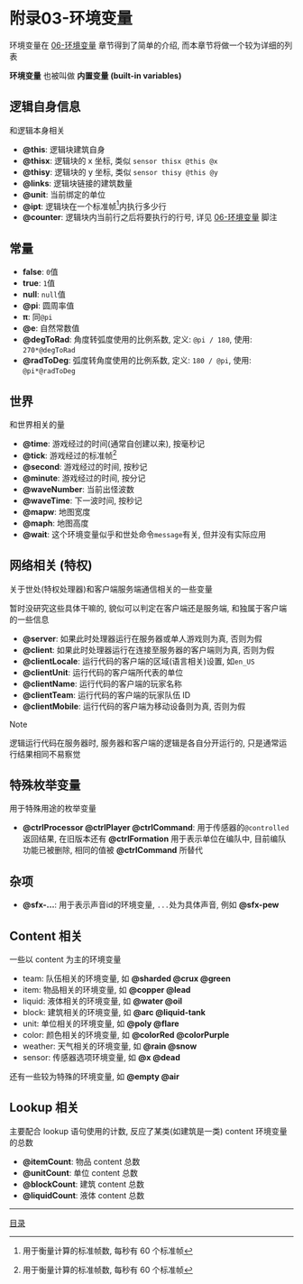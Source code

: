 附录03-环境变量
===============================================================================
环境变量在 [06-环境变量](./06-env-vars.md) 章节得到了简单的介绍,
而本章节将做一个较为详细的列表

**环境变量** 也被叫做 **内置变量 (built-in variables)**


逻辑自身信息
-------------------------------------------------------------------------------
和逻辑本身相关

- **@this**: 逻辑块建筑自身
- **@thisx**: 逻辑块的 x 坐标, 类似 `sensor thisx @this @x`
- **@thisy**: 逻辑块的 y 坐标, 类似 `sensor thisy @this @y`
- **@links**: 逻辑块链接的建筑数量
- **@unit**: 当前绑定的单位
- **@ipt**: 逻辑块在一个标准帧[^1]内执行多少行
- **@counter**: 逻辑块内当前行之后将要执行的行号,
  详见 [06-环境变量](./06-env-vars.md) 脚注


常量
-------------------------------------------------------------------------------

- **false**: `0`值
- **true**: `1`值
- **null**: `null`值
- **@pi**: 圆周率值
- **π**: 同`@pi`
- **@e**: 自然常数值
- **@degToRad**: 角度转弧度使用的比例系数, 定义: `@pi / 180`, 使用: `270*@degToRad`
- **@radToDeg**: 弧度转角度使用的比例系数, 定义: `180 / @pi`, 使用: `@pi*@radToDeg`


世界
-------------------------------------------------------------------------------
和世界相关的量

- **@time**: 游戏经过的时间(通常自创建以来), 按毫秒记
- **@tick**: 游戏经过的标准帧[^1]
- **@second**: 游戏经过的时间, 按秒记
- **@minute**: 游戏经过的时间, 按分记
- **@waveNumber**: 当前出怪波数
- **@waveTime**: 下一波时间, 按秒记
- **@mapw**: 地图宽度
- **@maph**: 地图高度
- **@wait**: 这个环境变量似乎和世处命令`message`有关, 但并没有实际应用


网络相关 (特权)
-------------------------------------------------------------------------------
关于世处(特权处理器)和客户端服务端通信相关的一些变量

暂时没研究这些具体干嘛的, 貌似可以判定在客户端还是服务端,
和独属于客户端的一些信息

- **@server**: 如果此时处理器运行在服务器或单人游戏则为真, 否则为假
- **@client**: 如果此时处理器运行在连接至服务器的客户端则为真, 否则为假
- **@clientLocale**: 运行代码的客户端的区域(语言相关)设置, 如`en_US`
- **@clientUnit**: 运行代码的客户端所代表的单位
- **@clientName**: 运行代码的客户端的玩家名称
- **@clientTeam**: 运行代码的客户端的玩家队伍 ID
- **@clientMobile**: 运行代码的客户端为移动设备则为真, 否则为假

> [!NOTE]
> 逻辑运行代码在服务器时, 服务器和客户端的逻辑是各自分开运行的,
> 只是通常运行结果相同不易察觉


特殊枚举变量
-------------------------------------------------------------------------------
用于特殊用途的枚举变量

- **@ctrlProcessor @ctrlPlayer @ctrlCommand**: 用于传感器的`@controlled`返回结果,
  在旧版本还有 **@ctrlFormation** 用于表示单位在编队中,
  目前编队功能已被删除, 相同的值被 **@ctrlCommand** 所替代


杂项
-------------------------------------------------------------------------------
- **@sfx-...**: 用于表示声音id的环境变量, `...`处为具体声音, 例如 **@sfx-pew**


Content 相关
-------------------------------------------------------------------------------
一些以 content 为主的环境变量

- team:    队伍相关的环境变量, 如 **@sharded @crux @green**
- item:    物品相关的环境变量, 如 **@copper @lead**
- liquid:  液体相关的环境变量, 如 **@water @oil**
- block:   建筑相关的环境变量, 如 **@arc @liquid-tank**
- unit:    单位相关的环境变量, 如 **@poly @flare**
- color:   颜色相关的环境变量, 如 **@colorRed @colorPurple**
- weather: 天气相关的环境变量, 如 **@rain @snow**
- sensor:  传感器选项环境变量, 如 **@x @dead**

还有一些较为特殊的环境变量, 如 **@empty @air**


Lookup 相关
-------------------------------------------------------------------------------
主要配合 lookup 语句使用的计数, 反应了某类(如建筑是一类) content 环境变量的总数

- **@itemCount**: 物品 content 总数
- **@unitCount**: 单位 content 总数
- **@blockCount**: 建筑 content 总数
- **@liquidCount**: 液体 content 总数


[^1]: 用于衡量计算的标准帧数, 每秒有 60 个标准帧

---
[目录](./README.md)

